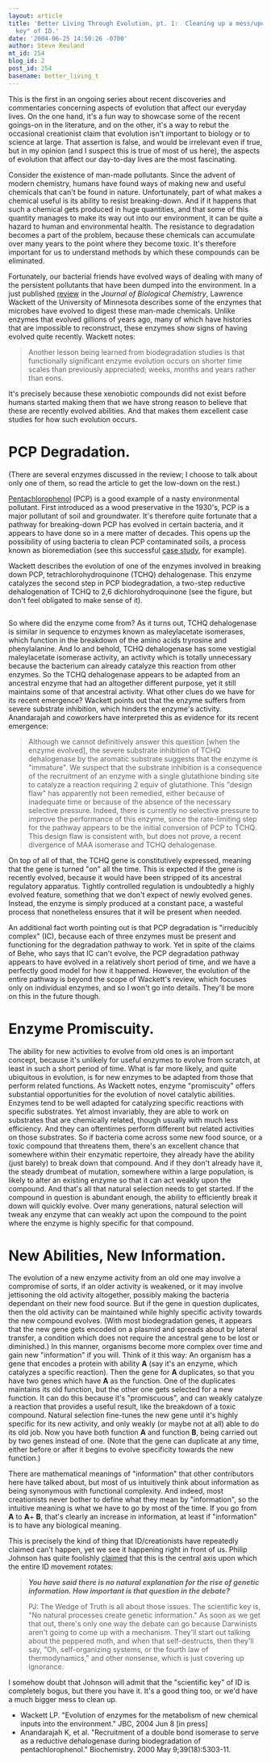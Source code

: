 ```yaml
---
layout: article
title: 'Better Living Through Evolution, pt. 1:  Cleaning up a mess/upending the "scientific
  key" of ID.'
date: '2004-06-25 14:50:26 -0700'
author: Steve Reuland
mt_id: 254
blog_id: 2
post_id: 254
basename: better_living_t
---
```

This is the first in an ongoing series about recent discoveries and commentaries concerning aspects of evolution that affect our everyday lives.  On the one hand, it's a fun way to showcase some of the recent goings-on in the literature, and on the other, it's a way to rebut the occasional creationist claim that evolution isn't important to biology or to science at large.  That assertion is false, and would be irrelevant even if true, but in my opinion (and I suspect this is true of most of us here), the aspects of evolution that affect our day-to-day lives are the most fascinating.

Consider the existence of man-made pollutants.  Since the advent of modern chemistry, humans have found ways of making new and useful chemicals that can't be found in nature.  Unfortunately, part of what makes a chemical useful is its ability to resist breaking-down.  And if it happens that such a chemical gets produced in huge quantities, and that some of this quantity manages to make its way out into our environment, it can be quite a hazard to human and environmental health.  The resistance to degradation becomes a part of the problem, because these chemicals can accumulate over many years to the point where they become toxic.  It's therefore important for us to understand methods by which these compounds can be eliminated.  

Fortunately, our bacterial friends have evolved ways of dealing with many of the persistent pollutants that have been dumped into the environment.  In a just published [review](http://www.jbc.org/cgi/reprint/R400014200v1) in the _Journal of Biological Chemistry_, Lawrence Wackett of the University of Minnesota describes some of the enzymes that microbes have evolved to digest these man-made chemicals.  Unlike enzymes that evolved gillions of years ago, many of which have histories that are impossible to reconstruct, these enzymes show signs of having evolved quite recently.  Wackett notes:   

>  Another lesson being learned from biodegradation studies is that functionally significant enzyme evolution occurs on shorter time scales than previously appreciated; weeks, months and years rather than eons.

It's precisely because these xenobiotic compounds did not exist before humans started making them that we have strong reason to believe that these are recently evolved abilities.  And that makes them excellent case studies for how such evolution occurs.  

# PCP Degradation.

(There are several enzymes discussed in the review; I choose to talk about only one of them, so read the article to get the low-down on the rest.)      

[Pentachlorophenol](http://www.nsc.org/library/chemical/Pentachl.htm) (PCP) is a good example of a nasty environmental pollutant.  First introduced as a wood preservative in the 1930's, PCP is a major pollutant of soil and groundwater.  It's therefore quite fortunate that a pathway for breaking-down PCP has evolved in certain bacteria, and it appears to have done so in a mere matter of decades.  This opens up the possibility of using bacteria to clean PCP contaminated soils, a process known as bioremediation (see this successful [case study](http://www.es.lancs.ac.uk/casestud/case15.htm), for example).  

Wackett describes the evolution of one of the enzymes involved in breaking down PCP, tetrachlorohydroquinone (TCHQ) dehalogenase.  This enzyme catalyzes the second step in PCP biodegradation, a two-step reductive dehalogenation of TCHQ to 2,6 dichlorohydroquinone (see the figure, but don't feel obligated to make sense of it).  

<img src="{{ site.baseurl }}/uploads/2005/pcp.jpg" alt="" />

So where did the enzyme come from?  As it turns out, TCHQ dehalogenase is similar in sequence to enzymes known as maleylacetate isomerases, which function in the breakdown of the amino acids tryrosine and phenylalanine.  And lo and behold, TCHQ dehalogenase has some vestigial maleylacetate isomerase activity, an activity which is totally unnecessary because the bacterium can already catalyze this reaction from other enzymes.  So the TCHQ dehalogenase appears to be adapted from an ancestral enzyme that had an altogether different purpose, yet it still maintains some of that ancestral activity.  What other clues do we have for its recent emergence?  Wackett points out that the enzyme suffers from severe substrate inhibition, which hinders the enzyme's activity.  Anandarajah and coworkers have interpreted this as evidence for its recent emergence:    

> Although we cannot definitively answer this question \[when the enzyme evolved\], the severe substrate inhibition of TCHQ dehalogenase by the aromatic substrate suggests that the enzyme is "immature". We suspect that the substrate inhibition is a consequence of the recruitment of an enzyme with a single glutathione binding site to catalyze a reaction requiring 2 equiv of glutathione. This "design flaw" has apparently not been remedied, either because of inadequate time or because of the absence of the necessary selective pressure. Indeed, there is currently no selective pressure to improve the performance of this enzyme, since the rate-limiting step for the pathway appears to be the initial conversion of PCP to TCHQ. This design flaw is consistent with, but does not prove, a recent divergence of MAA isomerase and TCHQ dehalogenase.

On top of all of that, the TCHQ gene is constitutively expressed, meaning that the gene is turned "on" all the time.  This is expected if the gene is recently evolved, because it would have been stripped of its ancestral regulatory apparatus.  Tightly controlled regulation is undoubtedly a highly evolved feature, something that we don't expect of newly evolved genes.  Instead, the enzyme is simply produced at a constant pace, a wasteful process that nonetheless ensures that it will be present when needed. 

An additional fact worth pointing out is that PCP degradation is "irreducibly complex" (IC), because each of three enzymes must be present and functioning for the degradation pathway to work.  Yet in spite of the claims of Behe, who says that IC can't evolve, the PCP degradation pathway appears to have evolved in a relatively short period of time, and we have a perfectly good model for how it happened.  However, the evolution of the entire pathway is beyond the scope of Wackett's review, which focuses only on individual enzymes, and so I won't go into details.  They'll be more on this in the future though.    

# Enzyme Promiscuity.

  

The ability for new activities to evolve from old ones is an important concept, because it's unlikely for useful enzymes to evolve from scratch, at least in such a short period of time.  What is far more likely, and quite ubiquitous in evolution, is for new enzymes to be adapted from those that perform related functions.  As Wackett notes, enzyme "promiscuity" offers substantial opportunities for the evolution of novel catalytic abilities.  Enzymes tend to be well adapted for catalyzing specific reactions with specific substrates.  Yet almost invariably, they are able to work on substrates that are chemically related, though usually with much less efficiency.  And they can oftentimes perform different but related activities on those substrates.  So if bacteria come across some new food source, or a toxic compound that threatens them, there's an excellent chance that somewhere within their enzymatic repertoire, they already have the ability (just barely) to break down that compound.  And if they don't already have it, the steady drumbeat of mutation, somewhere within a large population, is likely to alter an existing enzyme so that it can act weakly upon the compound.  And that's all that natural selection needs to get started.   If the compound in question is abundant enough, the ability to efficiently break it down will quickly evolve.  Over many generations, natural selection will tweak any enzyme that can weakly act upon the compound to the point where the enzyme is highly specific for that compound. 

# New Abilities, New Information.

The evolution of a new enzyme activity from an old one may involve a compromise of sorts, if an older activity is weakened, or it may involve jettisoning the old activity altogether, possibly making the bacteria dependant on their new food source.  But if the gene in question duplicates, then the old activity can be maintained while highly specific activity towards the new compound evolves.  (With most biodegradation genes, it appears that the new gene gets encoded on a plasmid and spreads about by lateral transfer, a condition which does not require the ancestral gene to be lost or diminished.)  In this manner, organisms become more complex over time and gain new "information" if you will.  Think of it this way:  An organism has a gene that encodes a protein with ability **A** (say it's an enzyme, which catalyzes a specific reaction).  Then the gene for **A** duplicates, so that you have two genes which have **A** as the function.  One of the duplicates maintains its old function, but the other one gets selected for a new function.  It can do this because it's "promiscuous", and can weakly catalyze a reaction that provides a useful result, like the breakdown of a toxic compound.  Natural selection fine-tunes the new gene until it's highly specific for its new activity, and only weakly (or maybe not at all) able to do its old job.  Now you have both function **A** and function **B**, being carried out by two genes instead of one.  (Note that the gene can duplicate at any time, either before or after it begins to evolve specificity towards the new function.)  

There are mathematical meanings of "information" that other contributors here have talked about, but most of us intuitively think about information as being synonymous with functional complexity.  And indeed, most creationists never bother to define what they mean by "information", so the intuitive meaning is what we have to go by most of the time.  If you go from **A** to **A**+ **B**, that's clearly an increase in information, at least if "information" is to have any biological meaning.      

This is precisely the kind of thing that ID/creationists have repeatedly claimed can't happen, yet we see it happening right in front of us.  Philip Johnson has quite foolishly [claimed](http://www.touchstonemag.com/docs/issues/15.5docs/15-5pg40.html) that this is the central axis upon which the entire ID movement rotates:

> _**You have said there is no natural explanation for the rise of genetic information. How important is that question in the debate?**_
> 
> PJ: The Wedge of Truth is all about those issues. The scientific key is, "No natural processes create genetic information." As soon as we get that out, there's only one way the debate can go because Darwinists aren't going to come up with a mechanism. They'll start out talking about the peppered moth, and when that self-destructs, then they'll say, "Oh, self-organizing systems, or the fourth law of thermodynamics," and other nonsense, which is just covering up ignorance.

I somehow doubt that Johnson will admit that the "scientific key" of ID is completely bogus, but there you have it.  It's a good thing too, or we'd have a much bigger mess to clean up.  


* Wackett LP.  "Evolution of enzymes for the metabolism of new chemical inputs into the environment."  JBC, 2004 Jun 8 \[in press\]
* Anandarajah K, et al.  "Recruitment of a double bond isomerase to serve as a reductive dehalogenase during biodegradation of pentachlorophenol."  Biochemistry. 2000 May 9;39(18):5303-11.
